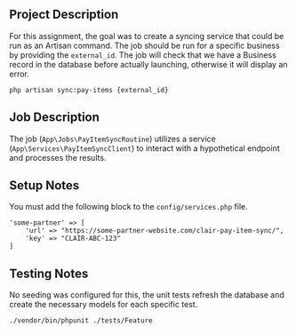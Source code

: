 ## Project Description

For this assignment, the goal was to create a syncing service that could be run as an Artisan command. The job should be run for a specific business by providing the `external_id`. The job will check that we have a Business record in the database before actually launching, otherwise it will display an error.

    php artisan sync:pay-items {external_id}

## Job Description

The job (`App\Jobs\PayItemSyncRoutine`) utilizes a service (`App\Services\PayItemSyncClient`) to interact with a hypothetical endpoint and processes the results.

## Setup Notes
You must add the following block to the `config/services.php` file. 

    'some-partner' => [
        'url' => "https://some-partner-website.com/clair-pay-item-sync/",
        'key' => "CLAIR-ABC-123"
    ]

## Testing Notes
No seeding was configured for this, the unit tests refresh the database and create the necessary models for each specific test.

    ./vendor/bin/phpunit ./tests/Feature
